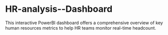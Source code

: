 # HR-analysis--Dashboard
This interactive PowerBI dashboard offers a comprehensive overview of key human resources metrics to help HR teams monitor real-time headcount.
